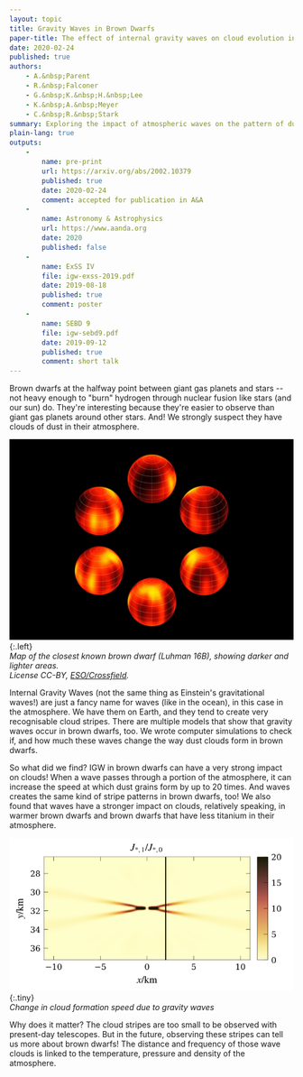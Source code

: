 ```yaml
---
layout: topic
title: Gravity Waves in Brown Dwarfs
paper-title: The effect of internal gravity waves on cloud evolution in sub-stellar atmospheres
date: 2020-02-24
published: true
authors:
    - A.&nbsp;Parent
    - R.&nbsp;Falconer
    - G.&nbsp;K.&nbsp;H.&nbsp;Lee
    - K.&nbsp;A.&nbsp;Meyer
    - C.&nbsp;R.&nbsp;Stark
summary: Exploring the impact of atmospheric waves on the pattern of dust clouds in the atmosphere of brown dwarfs.
plain-lang: true
outputs:
    -
        name: pre-print
        url: https://arxiv.org/abs/2002.10379
        published: true
        date: 2020-02-24
        comment: accepted for publication in A&A
    -
        name: Astronomy & Astrophysics
        url: https://www.aanda.org
        date: 2020
        published: false
    -
        name: ExSS IV
        file: igw-exss-2019.pdf
        date: 2019-08-18
        published: true
        comment: poster
    -
        name: SEBD 9
        file: igw-sebd9.pdf
        date: 2019-09-12
        published: true
        comment: short talk
---
```

Brown dwarfs at the halfway point between giant gas planets and stars -- not heavy enough to "burn" hydrogen through nuclear fusion like stars (and our sun) do. They're interesting because they're easier to observe than giant gas planets around other stars. And! We strongly suspect they have clouds of dust in their atmosphere.

![Surface map of the Luhman 16B brown dwarf. Credit ESO/Crossfield.][lu16b]{:.left}  
*Map of the closest known brown dwarf (Luhman 16B), showing darker and lighter areas.  
License CC-BY, [ESO/Crossfield][crossfield2014].*

Internal Gravity Waves (not the same thing as Einstein's gravitational waves!) are just a fancy name for waves (like in the ocean), in this case in the atmosphere. We have them on Earth, and they tend to create very recognisable cloud stripes. There are multiple models that show that gravity waves occur in brown dwarfs, too. We wrote computer simulations to check if, and how much these waves change the way dust clouds form in brown dwarfs.

So what did we find? IGW in brown dwarfs can have a very strong impact on clouds! When a wave passes through a portion of the atmosphere, it can increase the speed at which dust grains form by up to 20 times. And waves creates the same kind of stripe patterns in brown dwarfs, too! We also found that waves have a stronger impact on clouds, relatively speaking, in warmer brown dwarfs and brown dwarfs that have less titanium in their atmosphere.

![gravity waves clouds][nucl]{:.tiny}  
*Change in cloud formation speed due to gravity waves*

Why does it matter? The cloud stripes are too small to be observed with present-day telescopes. But in the future, observing these stripes can tell us more about brown dwarfs! The distance and frequency of those wave clouds is linked to the temperature, pressure and density of the atmosphere.


 [lu16b]: /static/media/research/igw/luhman16b.jpg
 [nucl]: /static/media/research/igw/stripes.png
 [param]: /static/media/research/igw/param.png
 [crossfield2014]: https://www.eso.org/public/images/eso1404a/
